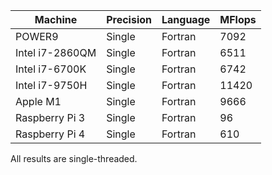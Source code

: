 | Machine         | Precision | Language | MFlops |
| --------------- | --------- | -------- | ------ |
| POWER9          | Single    | Fortran  |  7092  |
| Intel i7-2860QM | Single    | Fortran  |  6511  |
| Intel i7-6700K  | Single    | Fortran  |  6742  |
| Intel i7-9750H  | Single    | Fortran  | 11420  |
| Apple M1        | Single    | Fortran  |  9666  |
| Raspberry Pi 3  | Single    | Fortran  |    96  |
| Raspberry Pi 4  | Single    | Fortran  |   610  |

All results are single-threaded.
